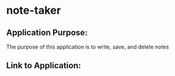 # note-taker

## Application Purpose:
The purpose of this application is to write, save, and delete notes

## Link to Application:
